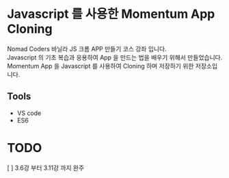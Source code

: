 # Javascript 를 사용한 Momentum App Cloning
Nomad Coders 바닐라 JS 크롬 APP 만들기 코스 강좌 입니다.  
Javascript 의 기초 복습과 응용하여 App 을 만드는 법을 배우기 위해서 만들었습니다.  
Momentum App 을 Javascript 를 사용하여 Cloning 하며 저장하기 위한 저장소입니다.  

## Tools
 * VS code
 * ES6

# TODO
 [ ] 3.6강 부터 3.11강 까지 완주
